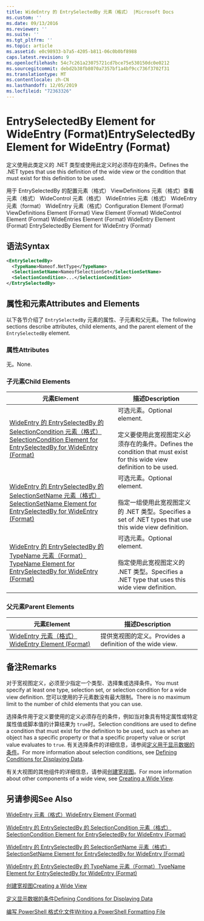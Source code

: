 ```yaml
---
title: WideEntry 的 EntrySelectedBy 元素（格式） |Microsoft Docs
ms.custom: ''
ms.date: 09/13/2016
ms.reviewer: ''
ms.suite: ''
ms.tgt_pltfrm: ''
ms.topic: article
ms.assetid: e0c98933-b7a5-4205-b811-06c0b0bf8988
caps.latest.revision: 9
ms.openlocfilehash: 54c7c261a23075721cd7bce75e530150dc0e0212
ms.sourcegitcommit: debd2b38fb8070a7357bf1a4bf9cc736f3702f31
ms.translationtype: MT
ms.contentlocale: zh-CN
ms.lasthandoff: 12/05/2019
ms.locfileid: "72363326"
---
```

# <a name="entryselectedby-element-for-wideentry-format"></a><span data-ttu-id="1aae9-102">EntrySelectedBy Element for WideEntry (Format)</span><span class="sxs-lookup"><span data-stu-id="1aae9-102">EntrySelectedBy Element for WideEntry (Format)</span></span>

<span data-ttu-id="1aae9-103">定义使用此类定义的 .NET 类型或使用此定义时必须存在的条件。</span><span class="sxs-lookup"><span data-stu-id="1aae9-103">Defines the .NET types that use this definition of the wide view or the condition that must exist for this definition to be used.</span></span>

<span data-ttu-id="1aae9-104">用于 EntrySelectedBy 的配置元素（格式） ViewDefinitions 元素（格式）查看元素（格式） WideControl 元素（格式） WideEntries 元素（格式） WideEntry 元素（format） WideEntry 元素（格式）</span><span class="sxs-lookup"><span data-stu-id="1aae9-104">Configuration Element (Format) ViewDefinitions Element (Format) View Element (Format) WideControl Element (Format) WideEntries Element (Format) WideEntry Element (Format) EntrySelectedBy Element for WideEntry (Format)</span></span>

## <a name="syntax"></a><span data-ttu-id="1aae9-105">语法</span><span class="sxs-lookup"><span data-stu-id="1aae9-105">Syntax</span></span>

```xml
<EntrySelectedBy>
  <TypeName>Nameof.NetType</TypeName>
  <SelectionSetName>NameofSelectionSet</SelectionSetName>
  <SelectionCondition>...</SelectionCondition>
</EntrySelectedBy>
```

## <a name="attributes-and-elements"></a><span data-ttu-id="1aae9-106">属性和元素</span><span class="sxs-lookup"><span data-stu-id="1aae9-106">Attributes and Elements</span></span>

<span data-ttu-id="1aae9-107">以下各节介绍了 `EntrySelectedBy` 元素的属性、子元素和父元素。</span><span class="sxs-lookup"><span data-stu-id="1aae9-107">The following sections describe attributes, child elements, and the parent element of the `EntrySelectedBy` element.</span></span>

### <a name="attributes"></a><span data-ttu-id="1aae9-108">属性</span><span class="sxs-lookup"><span data-stu-id="1aae9-108">Attributes</span></span>

<span data-ttu-id="1aae9-109">无。</span><span class="sxs-lookup"><span data-stu-id="1aae9-109">None.</span></span>

### <a name="child-elements"></a><span data-ttu-id="1aae9-110">子元素</span><span class="sxs-lookup"><span data-stu-id="1aae9-110">Child Elements</span></span>

|<span data-ttu-id="1aae9-111">元素</span><span class="sxs-lookup"><span data-stu-id="1aae9-111">Element</span></span>|<span data-ttu-id="1aae9-112">描述</span><span class="sxs-lookup"><span data-stu-id="1aae9-112">Description</span></span>|
|-------------|-----------------|
|[<span data-ttu-id="1aae9-113">WideEntry 的 EntrySelectedBy 的 SelectionCondition 元素（格式）</span><span class="sxs-lookup"><span data-stu-id="1aae9-113">SelectionCondition Element for EntrySelectedBy for WideEntry (Format)</span></span>](./selectioncondition-element-for-entryselectedby-for-widecontrol-format.md)|<span data-ttu-id="1aae9-114">可选元素。</span><span class="sxs-lookup"><span data-stu-id="1aae9-114">Optional element.</span></span><br /><br /> <span data-ttu-id="1aae9-115">定义要使用此宽视图定义必须存在的条件。</span><span class="sxs-lookup"><span data-stu-id="1aae9-115">Defines the condition that must exist for this wide view definition to be used.</span></span>|
|[<span data-ttu-id="1aae9-116">WideEntry 的 EntrySelectedBy 的 SelectionSetName 元素（格式）</span><span class="sxs-lookup"><span data-stu-id="1aae9-116">SelectionSetName Element for EntrySelectedBy for WideEntry (Format)</span></span>](./selectionsetname-element-for-entryselectedby-for-widecontrol-format.md)|<span data-ttu-id="1aae9-117">可选元素。</span><span class="sxs-lookup"><span data-stu-id="1aae9-117">Optional element.</span></span><br /><br /> <span data-ttu-id="1aae9-118">指定一组使用此宽视图定义的 .NET 类型。</span><span class="sxs-lookup"><span data-stu-id="1aae9-118">Specifies a set of .NET types that use this wide view definition.</span></span>|
|[<span data-ttu-id="1aae9-119">WideEntry 的 EntrySelectedBy 的 TypeName 元素（Format）</span><span class="sxs-lookup"><span data-stu-id="1aae9-119">TypeName Element for EntrySelectedBy for WideEntry (Format)</span></span>](./typename-element-for-entryselectedby-for-wideentry-format.md)|<span data-ttu-id="1aae9-120">可选元素。</span><span class="sxs-lookup"><span data-stu-id="1aae9-120">Optional element.</span></span><br /><br /> <span data-ttu-id="1aae9-121">指定使用此宽视图定义的 .NET 类型。</span><span class="sxs-lookup"><span data-stu-id="1aae9-121">Specifies a .NET type that uses this wide view definition.</span></span>|

### <a name="parent-elements"></a><span data-ttu-id="1aae9-122">父元素</span><span class="sxs-lookup"><span data-stu-id="1aae9-122">Parent Elements</span></span>

|<span data-ttu-id="1aae9-123">元素</span><span class="sxs-lookup"><span data-stu-id="1aae9-123">Element</span></span>|<span data-ttu-id="1aae9-124">描述</span><span class="sxs-lookup"><span data-stu-id="1aae9-124">Description</span></span>|
|-------------|-----------------|
|[<span data-ttu-id="1aae9-125">WideEntry 元素（格式）</span><span class="sxs-lookup"><span data-stu-id="1aae9-125">WideEntry Element (Format)</span></span>](./wideentry-element-for-widecontrol-format.md)|<span data-ttu-id="1aae9-126">提供宽视图的定义。</span><span class="sxs-lookup"><span data-stu-id="1aae9-126">Provides a definition of the wide view.</span></span>|

## <a name="remarks"></a><span data-ttu-id="1aae9-127">备注</span><span class="sxs-lookup"><span data-stu-id="1aae9-127">Remarks</span></span>

<span data-ttu-id="1aae9-128">对于宽视图定义，必须至少指定一个类型、选择集或选择条件。</span><span class="sxs-lookup"><span data-stu-id="1aae9-128">You must specify at least one type, selection set, or selection condition for a wide view definition.</span></span> <span data-ttu-id="1aae9-129">您可以使用的子元素数没有最大限制。</span><span class="sxs-lookup"><span data-stu-id="1aae9-129">There is no maximum limit to the number of child elements that you can use.</span></span>

<span data-ttu-id="1aae9-130">选择条件用于定义要使用的定义必须存在的条件，例如当对象具有特定属性或特定属性值或脚本值的计算结果为 `true`时。</span><span class="sxs-lookup"><span data-stu-id="1aae9-130">Selection conditions are used to define a condition that must exist for the definition to be used, such as when an object has a specific property or that a specific property value or script value evaluates to `true`.</span></span> <span data-ttu-id="1aae9-131">有关选择条件的详细信息，请参阅[定义用于显示数据的条件](./defining-conditions-for-displaying-data.md)。</span><span class="sxs-lookup"><span data-stu-id="1aae9-131">For more information about selection conditions, see [Defining Conditions for Displaying Data](./defining-conditions-for-displaying-data.md).</span></span>

<span data-ttu-id="1aae9-132">有关大视图的其他组件的详细信息，请参阅[创建宽视图](./creating-a-wide-view.md)。</span><span class="sxs-lookup"><span data-stu-id="1aae9-132">For more information about other components of a wide view, see [Creating a Wide View](./creating-a-wide-view.md).</span></span>

## <a name="see-also"></a><span data-ttu-id="1aae9-133">另请参阅</span><span class="sxs-lookup"><span data-stu-id="1aae9-133">See Also</span></span>

[<span data-ttu-id="1aae9-134">WideEntry 元素（格式）</span><span class="sxs-lookup"><span data-stu-id="1aae9-134">WideEntry Element (Format)</span></span>](./wideentry-element-for-widecontrol-format.md)

[<span data-ttu-id="1aae9-135">WideEntry 的 EntrySelectedBy 的 SelectionCondition 元素（格式）</span><span class="sxs-lookup"><span data-stu-id="1aae9-135">SelectionCondition Element for EntrySelectedBy for WideEntry (Format)</span></span>](./selectioncondition-element-for-entryselectedby-for-widecontrol-format.md)

[<span data-ttu-id="1aae9-136">WideEntry 的 EntrySelectedBy 的 SelectionSetName 元素（格式）</span><span class="sxs-lookup"><span data-stu-id="1aae9-136">SelectionSetName Element for EntrySelectedBy for WideEntry (Format)</span></span>](./selectionsetname-element-for-entryselectedby-for-widecontrol-format.md)

[<span data-ttu-id="1aae9-137">WideEntry 的 EntrySelectedBy 的 TypeName 元素（Format）</span><span class="sxs-lookup"><span data-stu-id="1aae9-137">TypeName Element for EntrySelectedBy for WideEntry (Format)</span></span>](./typename-element-for-entryselectedby-for-wideentry-format.md)

[<span data-ttu-id="1aae9-138">创建宽视图</span><span class="sxs-lookup"><span data-stu-id="1aae9-138">Creating a Wide View</span></span>](./creating-a-wide-view.md)

[<span data-ttu-id="1aae9-139">定义显示数据的条件</span><span class="sxs-lookup"><span data-stu-id="1aae9-139">Defining Conditions for Displaying Data</span></span>](./defining-conditions-for-displaying-data.md)

[<span data-ttu-id="1aae9-140">编写 PowerShell 格式化文件</span><span class="sxs-lookup"><span data-stu-id="1aae9-140">Writing a PowerShell Formatting File</span></span>](./writing-a-powershell-formatting-file.md)
